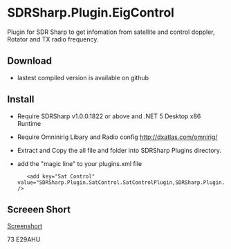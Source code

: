# SDRSharp.Plugin.EigControl
Plugin for SDR Sharp to get infomation from satellite and control doppler, Rotator and TX radio frequency.
## Download
* lastest compiled version is available on github 
## Install
* Require SDRSharp v1.0.0.1822 or above and .NET 5 Desktop x86 Runtime
* Require Omninirig Libary and Radio config http://dxatlas.com/omnirig/
* Extract and Copy the all file and folder into SDRSharp Plugins directory.
* add the "magic line" to your plugins.xml file

         <add key="Sat Control" value="SDRSharp.Plugin.SatControl.SatControlPlugin,SDRSharp.Plugin.SatControl" />
		 
## Screeen Short

[Screenshort](Screenshort.jpg)

73 E29AHU
